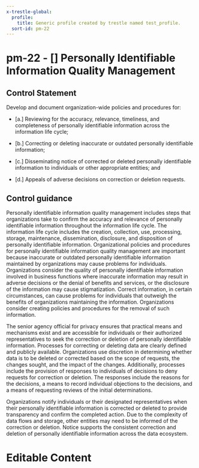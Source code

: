 ```yaml
---
x-trestle-global:
  profile:
    title: Generic profile created by trestle named test_profile.
  sort-id: pm-22
---
```


# pm-22 - \[\] Personally Identifiable Information Quality Management

## Control Statement

Develop and document organization-wide policies and procedures for:

- \[a.\] Reviewing for the accuracy, relevance, timeliness, and completeness of personally identifiable information across the information life cycle;

- \[b.\] Correcting or deleting inaccurate or outdated personally identifiable information;

- \[c.\] Disseminating notice of corrected or deleted personally identifiable information to individuals or other appropriate entities; and

- \[d.\] Appeals of adverse decisions on correction or deletion requests.

## Control guidance

Personally identifiable information quality management includes steps that organizations take to confirm the accuracy and relevance of personally identifiable information throughout the information life cycle. The information life cycle includes the creation, collection, use, processing, storage, maintenance, dissemination, disclosure, and disposition of personally identifiable information. Organizational policies and procedures for personally identifiable information quality management are important because inaccurate or outdated personally identifiable information maintained by organizations may cause problems for individuals. Organizations consider the quality of personally identifiable information involved in business functions where inaccurate information may result in adverse decisions or the denial of benefits and services, or the disclosure of the information may cause stigmatization. Correct information, in certain circumstances, can cause problems for individuals that outweigh the benefits of organizations maintaining the information. Organizations consider creating policies and procedures for the removal of such information.

The senior agency official for privacy ensures that practical means and mechanisms exist and are accessible for individuals or their authorized representatives to seek the correction or deletion of personally identifiable information. Processes for correcting or deleting data are clearly defined and publicly available. Organizations use discretion in determining whether data is to be deleted or corrected based on the scope of requests, the changes sought, and the impact of the changes. Additionally, processes include the provision of responses to individuals of decisions to deny requests for correction or deletion. The responses include the reasons for the decisions, a means to record individual objections to the decisions, and a means of requesting reviews of the initial determinations.

Organizations notify individuals or their designated representatives when their personally identifiable information is corrected or deleted to provide transparency and confirm the completed action. Due to the complexity of data flows and storage, other entities may need to be informed of the correction or deletion. Notice supports the consistent correction and deletion of personally identifiable information across the data ecosystem.

# Editable Content

<!-- Make additions and edits below -->
<!-- The above represents the contents of the control as received by the profile, prior to additions. -->
<!-- If the profile makes additions to the control, they will appear below. -->
<!-- The above markdown may not be edited but you may edit the content below, and/or introduce new additions to be made by the profile. -->
<!-- If there is a yaml header at the top, parameter values may be edited. Use --set-parameters to incorporate the changes during assembly. -->
<!-- The content here will then replace what is in the profile for this control, after running profile-assemble. -->
<!-- The current profile has no added parts for this control, but you may add new ones here. -->
<!-- Each addition must have a heading either of the form ## Control my_addition_name -->
<!-- or ## Part a. (where the a. refers to one of the control statement labels.) -->
<!-- "## Control" parts are new parts added after the statement part. -->
<!-- "## Part" parts are new parts added into the top-level statement part with that label. -->
<!-- Subparts may be added with nested hash levels of the form ### My Subpart Name -->
<!-- underneath the parent ## Control or ## Part being added -->
<!-- See https://ibm.github.io/compliance-trestle/tutorials/ssp_profile_catalog_authoring/ssp_profile_catalog_authoring for guidance. -->
